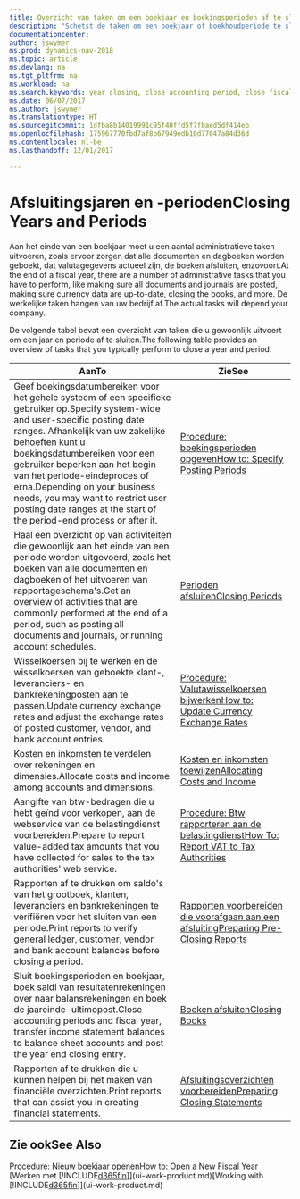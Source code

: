 ```yaml
---
title: Overzicht van taken om een boekjaar en boekingsperioden af te sluiten
description: "Schetst de taken om een boekjaar of boekhoudperiode te sluiten, bijvoorbeeld, ervoor zorgen dat documenten en dagboeken worden geboekt en banksaldi verifiëren."
documentationcenter: 
author: jswymer
ms.prod: dynamics-nav-2018
ms.topic: article
ms.devlang: na
ms.tgt_pltfrm: na
ms.workload: na
ms.search.keywords: year closing, close accounting period, close fiscal year, bank account detailed trial balance
ms.date: 06/07/2017
ms.author: jswymer
ms.translationtype: HT
ms.sourcegitcommit: 1dfba8b14019991c95f40ffd5f7fbaed5df414eb
ms.openlocfilehash: 175967770fbd7af8b67949edb10d77047a84d36d
ms.contentlocale: nl-be
ms.lasthandoff: 12/01/2017

---
```

# <a name="closing-years-and-periods"></a><span data-ttu-id="7efd1-103">Afsluitingsjaren en -perioden</span><span class="sxs-lookup"><span data-stu-id="7efd1-103">Closing Years and Periods</span></span>
<span data-ttu-id="7efd1-104">Aan het einde van een boekjaar moet u een aantal administratieve taken uitvoeren, zoals ervoor zorgen dat alle documenten en dagboeken worden geboekt, dat valutagegevens actueel zijn, de boeken afsluiten, enzovoort.</span><span class="sxs-lookup"><span data-stu-id="7efd1-104">At the end of a fiscal year, there are a number of administrative tasks that you have to perform, like making sure all documents and journals are posted, making sure currency data are up-to-date, closing the books, and more.</span></span> <span data-ttu-id="7efd1-105">De werkelijke taken hangen van uw bedrijf af.</span><span class="sxs-lookup"><span data-stu-id="7efd1-105">The actual tasks will depend your company.</span></span>

<span data-ttu-id="7efd1-106">De volgende tabel bevat een overzicht van taken die u gewoonlijk uitvoert om een jaar en periode af te sluiten.</span><span class="sxs-lookup"><span data-stu-id="7efd1-106">The following table provides an overview of tasks that you typically perform to close a year and period.</span></span> 

| <span data-ttu-id="7efd1-107">Aan</span><span class="sxs-lookup"><span data-stu-id="7efd1-107">To</span></span> | <span data-ttu-id="7efd1-108">Zie</span><span class="sxs-lookup"><span data-stu-id="7efd1-108">See</span></span> |
| --- | --- |
| <span data-ttu-id="7efd1-109">Geef boekingsdatumbereiken voor het gehele systeem of een specifieke gebruiker op.</span><span class="sxs-lookup"><span data-stu-id="7efd1-109">Specify system-wide and user-specific posting date ranges.</span></span> <span data-ttu-id="7efd1-110">Afhankelijk van uw zakelijke behoeften kunt u boekingsdatumbereiken voor een gebruiker beperken aan het begin van het periode-eindeproces of erna.</span><span class="sxs-lookup"><span data-stu-id="7efd1-110">Depending on your business needs, you may want to restrict user posting date ranges at the start of the period-end process or after it.</span></span> |[<span data-ttu-id="7efd1-111">Procedure: boekingsperioden opgeven</span><span class="sxs-lookup"><span data-stu-id="7efd1-111">How to: Specify Posting Periods</span></span>](finance-how-specify-posting-periods.md) |
| <span data-ttu-id="7efd1-112">Haal een overzicht op van activiteiten die gewoonlijk aan het einde van een periode worden uitgevoerd, zoals het boeken van alle documenten en dagboeken of het uitvoeren van rapportageschema's.</span><span class="sxs-lookup"><span data-stu-id="7efd1-112">Get an overview of activities that are commonly performed at the end of a period, such as posting all documents and journals, or running account schedules.</span></span> |[<span data-ttu-id="7efd1-113">Perioden afsluiten</span><span class="sxs-lookup"><span data-stu-id="7efd1-113">Closing Periods</span></span>](year-how-complete-period-end-processes.md) |
| <span data-ttu-id="7efd1-114">Wisselkoersen bij te werken en de wisselkoersen van geboekte klant-, leveranciers- en bankrekeningposten aan te passen.</span><span class="sxs-lookup"><span data-stu-id="7efd1-114">Update currency exchange rates and adjust the exchange rates of posted customer, vendor, and bank account entries.</span></span> |[<span data-ttu-id="7efd1-115">Procedure: Valutawisselkoersen bijwerken</span><span class="sxs-lookup"><span data-stu-id="7efd1-115">How to: Update Currency Exchange Rates</span></span>](finance-how-update-currencies.md) |
| <span data-ttu-id="7efd1-116">Kosten en inkomsten te verdelen over rekeningen en dimensies.</span><span class="sxs-lookup"><span data-stu-id="7efd1-116">Allocate costs and income among accounts and dimensions.</span></span> |[<span data-ttu-id="7efd1-117">Kosten en inkomsten toewijzen</span><span class="sxs-lookup"><span data-stu-id="7efd1-117">Allocating Costs and Income</span></span>](year-allocate-costs-income.md) |
| <span data-ttu-id="7efd1-118">Aangifte van btw-bedragen die u hebt geïnd voor verkopen, aan de webservice van de belastingdienst voorbereiden.</span><span class="sxs-lookup"><span data-stu-id="7efd1-118">Prepare to report value-added tax amounts that you have collected for sales to the tax authorities' web service.</span></span> |[<span data-ttu-id="7efd1-119">Procedure: Btw rapporteren aan de belastingdienst</span><span class="sxs-lookup"><span data-stu-id="7efd1-119">How To: Report VAT to Tax Authorities</span></span>](finance-how-report-vat.md)|
| <span data-ttu-id="7efd1-120">Rapporten af te drukken om saldo's van het grootboek, klanten, leveranciers en bankrekeningen te verifiëren voor het sluiten van een periode.</span><span class="sxs-lookup"><span data-stu-id="7efd1-120">Print reports to verify general ledger, customer, vendor and bank account balances before closing a period.</span></span> |[<span data-ttu-id="7efd1-121">Rapporten voorbereiden die voorafgaan aan een afsluiting</span><span class="sxs-lookup"><span data-stu-id="7efd1-121">Preparing Pre-Closing Reports</span></span>](year-prepare-preclose-reports.md) |
| <span data-ttu-id="7efd1-122">Sluit boekingsperioden en boekjaar, boek saldi van resultatenrekeningen over naar balansrekeningen en boek de jaareinde-ultimopost.</span><span class="sxs-lookup"><span data-stu-id="7efd1-122">Close accounting periods and fiscal year, transfer income statement balances to balance sheet accounts and post the year end closing entry.</span></span> |[<span data-ttu-id="7efd1-123">Boeken afsluiten</span><span class="sxs-lookup"><span data-stu-id="7efd1-123">Closing Books</span></span>](year-close-books.md) |
| <span data-ttu-id="7efd1-124">Rapporten af te drukken die u kunnen helpen bij het maken van financiële overzichten.</span><span class="sxs-lookup"><span data-stu-id="7efd1-124">Print reports that can assist you in creating financial statements.</span></span> |[<span data-ttu-id="7efd1-125">Afsluitingsoverzichten voorbereiden</span><span class="sxs-lookup"><span data-stu-id="7efd1-125">Preparing Closing Statements</span></span>](year-prepare-close-statement.md) |

## <a name="see-also"></a><span data-ttu-id="7efd1-126">Zie ook</span><span class="sxs-lookup"><span data-stu-id="7efd1-126">See Also</span></span>
[<span data-ttu-id="7efd1-127">Procedure: Nieuw boekjaar openen</span><span class="sxs-lookup"><span data-stu-id="7efd1-127">How to: Open a New Fiscal Year</span></span>](finance-how-open-new-fiscal-year.md)  
<span data-ttu-id="7efd1-128">[Werken met [!INCLUDE[d365fin](includes/d365fin_md.md)]](ui-work-product.md)</span><span class="sxs-lookup"><span data-stu-id="7efd1-128">[Working with [!INCLUDE[d365fin](includes/d365fin_md.md)]](ui-work-product.md)</span></span>

